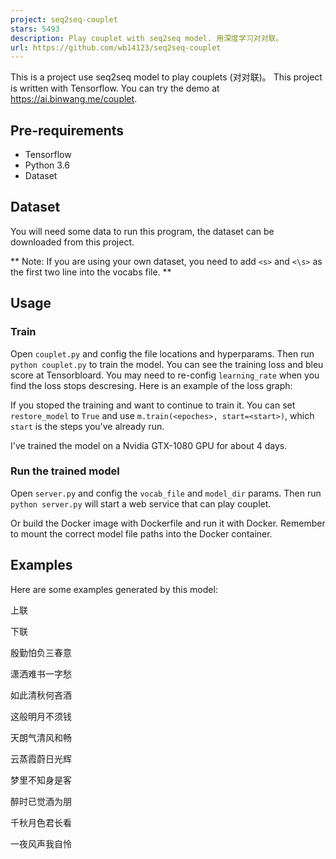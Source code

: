 ```yaml
---
project: seq2seq-couplet
stars: 5493
description: Play couplet with seq2seq model. 用深度学习对对联。
url: https://github.com/wb14123/seq2seq-couplet
---
```


This is a project use seq2seq model to play couplets (对对联)。 This project is written with Tensorflow. You can try the demo at https://ai.binwang.me/couplet.

Pre-requirements
----------------

-   Tensorflow
-   Python 3.6
-   Dataset

Dataset
-------

You will need some data to run this program, the dataset can be downloaded from this project.

\*\* Note: If you are using your own dataset, you need to add `<s>` and `<\s>` as the first two line into the vocabs file. \*\*

Usage
-----

### Train

Open `couplet.py` and config the file locations and hyperparams. Then run `python couplet.py` to train the model. You can see the training loss and bleu score at Tensorbloard. You may need to re-config `learning_rate` when you find the loss stops descresing. Here is an example of the loss graph:

If you stoped the training and want to continue to train it. You can set `restore_model` to `True` and use `m.train(<epoches>, start=<start>)`, which `start` is the steps you've already run.

I've trained the model on a Nvidia GTX-1080 GPU for about 4 days.

### Run the trained model

Open `server.py` and config the `vocab_file` and `model_dir` params. Then run `python server.py` will start a web service that can play couplet.

Or build the Docker image with Dockerfile and run it with Docker. Remember to mount the correct model file paths into the Docker container.

Examples
--------

Here are some examples generated by this model:

上联

下联

殷勤怕负三春意

潇洒难书一字愁

如此清秋何吝酒

这般明月不须钱

天朗气清风和畅

云蒸霞蔚日光辉

梦里不知身是客

醉时已觉酒为朋

千秋月色君长看

一夜风声我自怜
